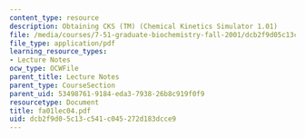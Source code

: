 ```yaml
---
content_type: resource
description: Obtaining CKS (TM) (Chemical Kinetics Simulator 1.01)
file: /media/courses/7-51-graduate-biochemistry-fall-2001/dcb2f9d05c13c541c045272d183dcce9_fa01lec04.pdf
file_type: application/pdf
learning_resource_types:
- Lecture Notes
ocw_type: OCWFile
parent_title: Lecture Notes
parent_type: CourseSection
parent_uid: 53498761-9184-eda3-7938-26b8c919f0f9
resourcetype: Document
title: fa01lec04.pdf
uid: dcb2f9d0-5c13-c541-c045-272d183dcce9
---
```

